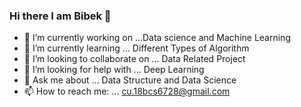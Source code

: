 ### Hi there I am Bibek 👋

- 🔭 I’m currently working on ...Data science and Machine Learning
- 🌱 I’m currently learning ... Different Types of Algorithm
- 👯 I’m looking to collaborate on ... Data Related Project
- 🤔 I’m looking for help with ... Deep Learning 
- 💬 Ask me about ... Data Structure and Data Science
- 📫 How to reach me: ...  cu.18bcs6728@gmail.com
